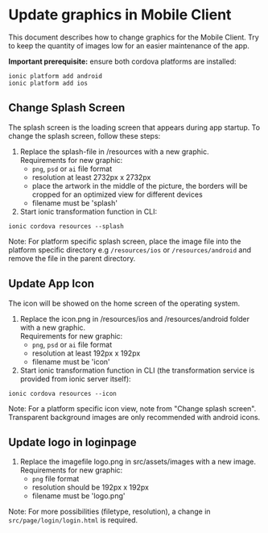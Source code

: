 # Update graphics in Mobile Client
This document describes how to change graphics for the Mobile Client. Try to keep the quantity of images low for an easier maintenance of the app. 

**Important prerequisite:** ensure both cordova platforms are installed:
```shell
ionic platform add android
ionic platform add ios
```

## Change Splash Screen
The splash screen is the loading screen that appears during app startup. To change the splash screen, follow these steps:
1. Replace the splash-file in /resources with a new graphic.  
  Requirements for new graphic:
   - `png`, `psd` or `ai` file format
   - resolution at least 2732px x 2732px
   - place the artwork in the middle of the picture, the borders will be cropped for an optimized view for different devices
   - filename must be 'splash'
2. Start ionic transformation function in CLI:

```shell
ionic cordova resources --splash
```

Note: For platform specific splash screen, place the image file into the platform specific directory e.g `/resources/ios` or `/resources/android` and remove the file in the parent directory.

## Update App Icon
The icon will be showed on the home screen of the operating system.
1. Replace the icon.png in /resources/ios and /resources/android folder with a new graphic.  
  Requirements for new graphic:
   - `png`, `psd` or `ai` file format
   - resolution at least 192px x 192px
   - filename must be 'icon'
2. Start ionic transformation function in CLI (the transformation service is provided from ionic server itself):

```shell
ionic cordova resources --icon
```
Note: For a platform specific icon view, note from "Change splash screen". Transparent background images are only recommended with android icons.

## Update logo in loginpage
1. Replace the imagefile logo.png in src/assets/images with a new image.  
Requirements for new graphic:
   - `png` file format
   - resolution should be 192px x 192px
   - filename must be 'logo.png'

Note: For more possibilities (filetype, resolution), a change in  `src/page/login/login.html` is required.
